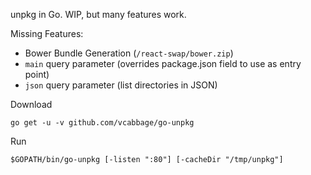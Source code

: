 unpkg in Go. WIP, but many features work.

Missing Features:
* Bower Bundle Generation (`/react-swap/bower.zip`)
* `main` query parameter (overrides package.json field to use as entry point)
* `json` query parameter (list directories in JSON)

Download
```
go get -u -v github.com/vcabbage/go-unpkg
```

Run
```
$GOPATH/bin/go-unpkg [-listen ":80"] [-cacheDir "/tmp/unpkg"]
```